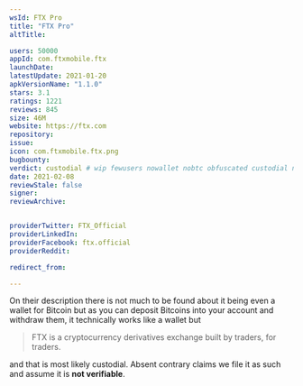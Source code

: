 ```yaml
---
wsId: FTX Pro
title: "FTX Pro"
altTitle:

users: 50000
appId: com.ftxmobile.ftx
launchDate:
latestUpdate: 2021-01-20
apkVersionName: "1.1.0"
stars: 3.1
ratings: 1221
reviews: 845
size: 46M
website: https://ftx.com
repository:
issue:
icon: com.ftxmobile.ftx.png
bugbounty:
verdict: custodial # wip fewusers nowallet nobtc obfuscated custodial nosource nonverifiable reproducible bounty defunct
date: 2021-02-08
reviewStale: false
signer:
reviewArchive:


providerTwitter: FTX_Official
providerLinkedIn:
providerFacebook: ftx.official
providerReddit:

redirect_from:

---
```



On their description there is not much to be found about it being even a wallet
for Bitcoin but as you can deposit Bitcoins into your account and withdraw them,
it technically works like a wallet but

> FTX is a cryptocurrency derivatives exchange built by traders, for traders.

and that is most likely custodial. Absent contrary claims we file it as such and
assume it is **not verifiable**.
